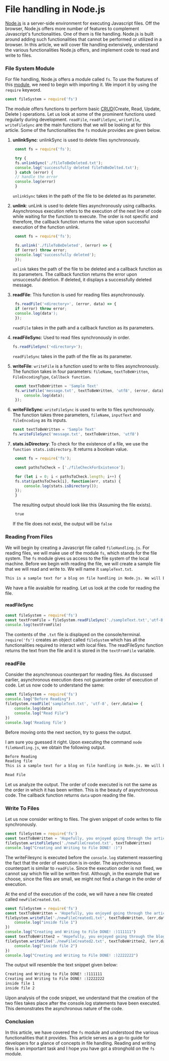 # File handling in Node.js

[Node.js](https://nodejs.org/en/) is a server-side environment for executing Javascript files. Off the browser, Node.js offers more number of features to complement Javascript's functionalities. One of them is file handling. Node.js is built around adding such functionalities that cannot be performed or utilized in a browser. In this article, we will cover file handling extensively, understand the various functionalities Node.js offers, and implement code to read and write to files. 

### File System Module

For file handling, Node.js offers a module called `fs`. To use the features of this [module](https://www.w3schools.com/nodejs/nodejs_filesystem.asp), we need to begin with importing it. We import it by using the `require` keyword.

```js
const fileSystem = require('fs')
```
The module offers functions to perform basic [CRUD](https://stackify.com/what-are-crud-operations/)(Create, Read, Update, Delete ) operations. Let us look at some of the prominent functions used regularly during development. `readFile`, `readFileSync`, `writeFile`, `writeFileSync` are the main functions that we will be looking at for this article. Some of the functionalities the `fs` module provides are given below.

1. **unlinkSync**: unlinkSync is used to delete files synchronously.
   ```js
    const fs = require('fs');

    try {
    fs.unlinkSync('./fileToBeDeleted.txt');
    console.log('successfully deleted fileToBeDelted.txt');
    } catch (error) {
    // handle the error
    console.log(error)
    }
   ```
   `unlinkSync` takes in the path of the file to be deleted as its parameter.  

2. **unlink**: unLink is used to delete files asynchronously using callbacks. Asynchronous execution refers to the execution of the next line of code while waiting for the function to execute. The order is not specific and therefore, the callback function returns the value upon successful execution of the function unlink. 
   ```js
    const fs = require('fs');

    fs.unlink('./fileToBeDeleted', (error) => {
    if (error) throw error;
    console.log('successfully deleted');
    });
   ```
   `unlink` takes the path of the file to be deleted and a callback function as its parameters. The callback function returns the error upon unsuccessful deletion. If deleted, it displays a successfully deleted message. 
3. **readFile**: This function is used for reading files asynchronously.
   ```js
    fs.readFile('<directory>', (error, data) => {
    if (error) throw error;
    console.log(data');
    });
   ```
   `readFile` takes in the path and a callback function as its parameters. 

4. **readFileSync**: Used to read files synchronously in order.  
   ```js
   fs.readFileSync('<directory>');
   ```
   `readFileSync` takes in the path of the file as its  parameter.

5. **writeFile**: `writeFile` is a function used to write to files asynchronously. The function takes in four parameters: `fileName`, `textToBeWritten`, `FileEncodingType`, `Callback function`.
   ```js
    const textToBeWritten = 'Sample Text'
    fs.writeFile('message.txt', textToBeWritten, 'utf8', (error, data)=> {
        console.log(data);
    });
   ```
6. **writeFileSync**: `writeFileSync` is used to write to files synchronously. The function takes three parameters, `fileName`, `inputText` and `fileEncoding` as its inputs.
    ```js
    const textToBeWritten = 'Sample Text'
    fs.writeFileSync('message.txt', textToBeWritten, 'utf8')
    ```

7. **stats.isDirectory**: To check for the existence of a file, we use the `function stats.isDirectory`. It returns a boolean value.  
   ```js
    const fs = require('fs');

    const pathsToCheck = ['./fileCheckForExistence'];

    for (let i = 0; i < pathsToCheck.length; i++) {
    fs.stat(pathsToCheck[i], function(err, stats) {
        console.log(stats.isDirectory());
    });
    }
   ```
   The resulting output should look like this (Assuming the file exists).
   ```txt
    true
   ```
   If the file does not exist, the output will be `false`

### Reading From Files

We will begin by creating a Javascript file called `fileHandling.js`. For reading files, we will make use of the module `fs`, which stands for the file system. The `fs` module gives us access to the file system of the local machine. Before we begin with reading the file, we will create a sample file that we will read and write to. We will name it `sampleText.txt`.

```txt
This is a sample text for a blog on file handling in Node.js. We will be covering the topic of file handling extensively.
```

We have a file avaialble for reading. Let us look at the code for reading the file.
#### readFileSync
```js
const fileSystem = require('fs')
const textFromFile = fileSystem.readFileSync('./sampleText.txt','utf-8')
console.log(textFromFile)
```

The contents of the `.txt` file is displayed on the console/terminal. `require('fs')` creates an object called `fileSystem` which has all the functionalities required to interact with local files. The readFileSync function returns the text from the file and it is stored in the `textFromFile` variable. 

### readFile
Consider the asynchronous counterpart for reading files. As discussed earlier, asynchronous execution does not guarantee order of execution of code. Let us now code to understand the same:

```js
const fileSystem = require('fs')
console.log("Before Reading")
fileSystem.readFile('sampleText.txt', 'utf-8', (err,data)=> {
    console.log(data)
    console.log("Read File")
})
console.log('Reading file')
```
Before moving onto the next section, try to guess the output. 

I am sure you guessed it right. Upon executing the command `node fileHandling.js`, we obtain the following output.

```txt
Before Reading
Reading file
This is a sample text for a blog on file handling in Node.js. We will be covering the topic extensively.

Read File
```
Let us analyze the output. The order of code executed is not the same as the order in which it has been written. This is the beauty of asynchronous code. The callback function returns `data` upon reading the file. 
### Write To Files

Let us now consider writing to files. The given snippet of code writes to file synchronously. 
```js
const fileSystem = require('fs')
const textToBeWritten = 'Hopefully, you enjoyed going through the article'
fileSystem.writeFileSync('./newFileCreated.txt', textToBeWritten)
console.log("Creating and Writing to File DONE! :)")
```
The writeFilesync is executed before the ```console.log``` statement reasserting the fact that the order of execution is in-order. The asynchronous counterpart is similar to `readFile`. Since the execution order is not fixed, we cannot say which file will be written first. Although, in the example that we choose, since the files are small, we might not find a change in the order of execution. 

At the end of the execution of the code, we will have a new file created called `newFileCreated.txt`.

```js
const fileSystem = require('fs')
const textToBeWritten = 'Hopefully, you enjoyed going through the article'
fileSystem.writeFile('./newFileCreated1.txt', textToBeWritten, (err,data)=>{
    console.log("inside file 1")
})
console.log("Creating and Writing to File DONE! :)111111")
const textToBeWritten2 = 'Hopefully, you enjoyed going through the blog'
fileSystem.writeFile('./newFileCreated2.txt', textToBeWritten2, (err,data)=>{
    console.log("inside file 2")
})
console.log("Creating and Writing to File DONE! :)2222222")
```
The output will resemble the text snippet given below:
```txt
Creating and Writing to File DONE! :)111111
Creating and Writing to File DONE! :)2222222
inside file 1
inside file 2
```
Upon analysis of the code snippet, we understand that the creation of the two files takes place after the console.log statements have been executed. This demonstrates the asynchronous nature of the code.

### Conclusion

In this article, we have covered the `fs` module and understood the various functionalities that it provides. This article serves as a go-to guide for developers for a glance of concepts in file handling. Reading and writing files is an important task and I hope you have got a stronghold on the `fs` module. 


